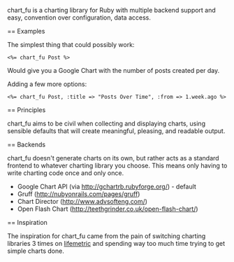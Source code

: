 chart_fu is a charting library for Ruby with multiple backend support and easy, convention over configuration, data access.

== Examples

The simplest thing that could possibly work:

    <%= chart_fu Post %>
  
Would give you a Google Chart with the number of posts created per day.

Adding a few more options:
  
    <%= chart_fu Post, :title => "Posts Over Time", :from => 1.week.ago %>

== Principles

chart_fu aims to be civil when collecting and displaying charts, using sensible defaults that will create meaningful, pleasing, and readable output.
    
== Backends

chart_fu doesn't generate charts on its own, but rather acts as a standard frontend to whatever charting library you choose. This means only having to write charting code once and only once.

 * Google Chart API (via http://gchartrb.rubyforge.org/) - default
 * Gruff (http://nubyonrails.com/pages/gruff)
 * Chart Director (http://www.advsofteng.com/)
 * Open Flash Chart (http://teethgrinder.co.uk/open-flash-chart/)
 
 
== Inspiration

The inspiration for chart_fu came from the pain of switching charting libraries 3 times on [lifemetric](http://lifemetric.com) and spending way too much time trying to get simple charts done.